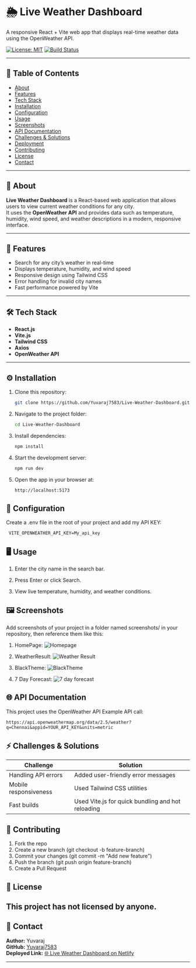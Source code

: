 # 🌦️ Live Weather Dashboard
A responsive React + Vite web app that displays real-time weather data using the OpenWeather API.

[![License: MIT](https://img.shields.io/badge/License-MIT-yellow.svg)](LICENSE)
[![Build Status](https://img.shields.io/badge/build-passing-brightgreen.svg)](https://github.com/Yuvaraj7583/Live-Weather-Dashboard)

---

## 📑 Table of Contents
- [About](#about)
- [Features](#features)
- [Tech Stack](#tech-stack)
- [Installation](#installation)
- [Configuration](#configuration)
- [Usage](#usage)
- [Screenshots](#screenshots)
- [API Documentation](#api-documentation)
- [Challenges & Solutions](#challenges--solutions)
- [Deployment](#deployment)
- [Contributing](#contributing)
- [License](#license)
- [Contact](#contact)

---

## 🧩 About
**Live Weather Dashboard** is a React-based web application that allows users to view current weather conditions for any city.  
It uses the **OpenWeather API** and provides data such as temperature, humidity, wind speed, and weather descriptions in a modern, responsive interface.

---

## 🚀 Features
- Search for any city’s weather in real-time  
- Displays temperature, humidity, and wind speed  
- Responsive design using Tailwind CSS  
- Error handling for invalid city names  
- Fast performance powered by Vite  

---

## 🛠️ Tech Stack
- **React.js**
- **Vite.js**
- **Tailwind CSS**
- **Axios**
- **OpenWeather API**

---

## ⚙️ Installation

1. Clone this repository:
   ```bash
   git clone https://github.com/Yuvaraj7583/Live-Weather-Dashboard.git
2. Navigate to the project folder:
   ```bash
   cd Live-Weather-Dashboard
3. Install dependencies:
   ```bash
   npm install
4. Start the development server:
   ```bash
   npm run dev
5. Open the app in your browser at:
   ```bash
   http://localhost:5173

## 🔑 Configuration

Create a .env file in the root of your project and add my API KEY:    
    
     VITE_OPENWEATHER_API_KEY=My_api_key

## 🖥️ Usage

1. Enter the city name in the search bar.

2. Press Enter or click Search.

3. View live temperature, humidity, and weather conditions.

## 🖼️ Screenshots

Add screenshots of your project in a folder named screenshots/ in your repository, then reference them like this:
1. HomePage:
![Homepage](https://github.com/Yuvaraj7583/Live-Weather-Dashboard/blob/main/screenshots/Screenshot%202025-10-10%20201413.png)

2. WeatherResult:
![Weather Result](https://github.com/Yuvaraj7583/Live-Weather-Dashboard/blob/main/screenshots/Screenshot%202025-10-08%20060650.png)

3. BlackTheme:
![BlackTheme](https://github.com/Yuvaraj7583/Live-Weather-Dashboard/blob/main/screenshots/Screenshot%202025-10-07%20071512.png)

4. 7 Day Forecast:
![7 day forecast](https://github.com/Yuvaraj7583/Live-Weather-Dashboard/blob/main/screenshots/Screenshot%202025-10-07%20071512.png)

## 🌐 API Documentation

This project uses the OpenWeather API
Example API call:
```
https://api.openweathermap.org/data/2.5/weather?q=Chennai&appid=YOUR_API_KEY&units=metric
```
## ⚡ Challenges & Solutions

| Challenge             | Solution                                          |
| --------------------- | ------------------------------------------------- |
| Handling API errors   | Added user-friendly error messages                |
| Mobile responsiveness | Used Tailwind CSS utilities                       |
| Fast builds           | Used Vite.js for quick bundling and hot reloading |

## 🤝 Contributing

1. Fork the repo
2. Create a new branch (git checkout -b feature-branch)
3. Commit your changes (git commit -m "Add new feature")
4. Push the branch (git push origin feature-branch)
5. Create a Pull Request

## 📜 License

This project has not licensed by anyone.
---

## 📧 Contact

**Author:** Yuvaraj  
**GitHub:** [Yuvaraj7583](https://github.com/Yuvaraj7583/Live-Weather-Dashboard/)  
**Deployed Link:** [🌐 Live Weather Dashboard on Netlify](https://your-netlify-link.netlify.app)

---



